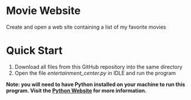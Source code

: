 # Movie Website
Create and open a web site containing a list of my favorite movies

# Quick Start
1. Download all files from this GitHub repository into the same directory
2. Open the file _entertainment_center.py_ in IDLE and run the program

**Note: you will need to have Python installed on your machine to run this program. Visit the [Python Website](https://www.python.org) for more information.**
